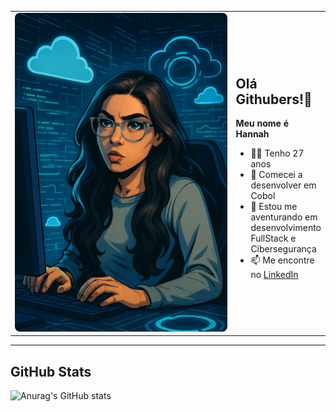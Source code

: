 <table>
<tr>
<td width="400px">
  <img src="me.jpeg" alt="Imagem temática com meu nome gerada por IA" width="400px" style="border-radius: 8px;" />
</td>
<td>

## Olá Githubers!👋  
**Meu nome é Hannah**

- 👩🏽 Tenho 27 anos  
- 🦕 Comecei a desenvolver em Cobol  
- 🌱 Estou me aventurando em desenvolvimento FullStack e Cibersegurança  
- 📫 Me encontre no [LinkedIn](https://www.linkedin.com/in/hannah-vieira-brito/)

</td>
</tr>
</table>

---

## GitHub Stats

![Anurag's GitHub stats](https://github-readme-stats.vercel.app/api?username=HannahVie&show_icons=true&theme=dracula)
